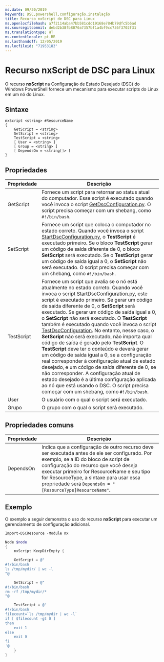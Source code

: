 ```yaml
---
ms.date: 09/20/2019
keywords: DSC,powershell,configuração,instalação
title: Recurso nxScript de DSC para Linux
ms.openlocfilehash: a7f2114aba47bb581cdd19168e784b79dfc5b6ad
ms.sourcegitcommit: debd2b38fb8070a7357bf1a4bf9cc736f3702f31
ms.translationtype: HT
ms.contentlocale: pt-BR
ms.lasthandoff: 12/05/2019
ms.locfileid: "71953183"
---
```

# <a name="dsc-for-linux-nxscript-resource"></a>Recurso nxScript de DSC para Linux

O recurso **nxScript** na Configuração de Estado Desejado (DSC) do Windows PowerShell fornece um mecanismo para executar scripts do Linux em um nó do Linux.

## <a name="syntax"></a>Sintaxe

```Syntax
nxScript <string> #ResourceName
{
    GetScript = <string>
    SetScript = <string>
    TestScript = <string>
    [ User = <string> ]
    [ Group = <string> ]
    [ DependsOn = <string[]> ]
}
```

## <a name="properties"></a>Propriedades

|Propriedade |Descrição |
|---|---|
|GetScript |Fornece um script para retornar ao status atual do computador. Esse script é executado quando você invoca o script [GetDscConfiguration.py](https://github.com/Microsoft/PowerShell-DSC-for-Linux#performing-dsc-operations-from-the-linux-computer). O script precisa começar com um shebang, como `#!/bin/bash`. |
|SetScript |Fornece um script que coloca o computador no estado correto. Quando você invoca o script [StartDscConfiguration.py](https://github.com/Microsoft/PowerShell-DSC-for-Linux#performing-dsc-operations-from-the-linux-computer), o **TestScript** é executado primeiro. Se o bloco **TestScript** gerar um código de saída diferente de 0, o bloco **SetScript** será executado. Se o **TestScript** gerar um código de saída igual a 0, o **SetScript** não será executado. O script precisa começar com um shebang, como `#!/bin/bash`. |
|TestScript |Fornece um script que avalia se o nó está atualmente no estado correto. Quando você invoca o script [StartDscConfiguration.py](https://github.com/Microsoft/PowerShell-DSC-for-Linux#performing-dsc-operations-from-the-linux-computer), este script é executado primeiro. Se gerar um código de saída diferente de 0, o **SetScript** será executado. Se gerar um código de saída igual a 0, o **SetScript** não será executado. O **TestScript** também é executado quando você invoca o script [TestDscConfiguration](https://github.com/Microsoft/PowerShell-DSC-for-Linux#performing-dsc-operations-from-the-linux-computer). No entanto, nesse caso, o **SetScript** não será executado, não importa qual código de saída é gerado pelo **TestScript**. O **TestScript** deve ter o conteúdo e deverá gerar um código de saída igual a 0, se a configuração real corresponder à configuração atual de estado desejado, e um código de saída diferente de 0, se não corresponder. A configuração atual de estado desejado é a última configuração aplicada ao nó que está usando o DSC. O script precisa começar com um shebang, como `#!/bin/bash`. |
|User |O usuário com o qual o script será executado. |
|Grupo |O grupo com o qual o script será executado. |

## <a name="common-properties"></a>Propriedades comuns

|Propriedade |Descrição |
|---|---|
|DependsOn |Indica que a configuração de outro recurso deve ser executada antes de ele ser configurado. Por exemplo, se a ID do bloco de script de configuração do recurso que você deseja executar primeiro for ResourceName e seu tipo for ResourceType, a sintaxe para usar essa propriedade será `DependsOn = "[ResourceType]ResourceName"`. |

## <a name="example"></a>Exemplo

O exemplo a seguir demonstra o uso do recurso **nxScript** para executar um gerenciamento de configuração adicional.

```powershell
Import-DSCResource -Module nx

Node $node
{
    nxScript KeepDirEmpty {

    GetScript = @"
#!/bin/bash
ls /tmp/mydir/ | wc -l
"@

    SetScript = @"
#!/bin/bash
rm -rf /tmp/mydir/*
"@

    TestScript = @'
#!/bin/bash
filecount=`ls /tmp/mydir | wc -l`
if [ $filecount -gt 0 ]
then
    exit 1
else
    exit 0
fi
'@
    }
}
```

